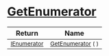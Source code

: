 # [GetEnumerator](./WeightedClassifier-100663870.md)



| Return | Name | 
| --- | --- | 
| <sub>[IEnumerator](https://docs.microsoft.com/en-us/dotnet/api/System.Collections.IEnumerator)</sub>| <sub>[GetEnumerator](./WeightedClassifier-100663870.md) (  )</sub>| <br>


